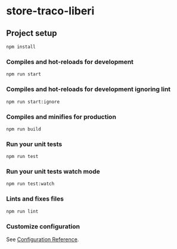 # store-traco-liberi

## Project setup
```
npm install
```

### Compiles and hot-reloads for development
```
npm run start
```

### Compiles and hot-reloads for development ignoring lint
```
npm run start:ignore
```

### Compiles and minifies for production
```
npm run build
```

### Run your unit tests
```
npm run test
```

### Run your unit tests watch mode
```
npm run test:watch
```

### Lints and fixes files
```
npm run lint
```

### Customize configuration
See [Configuration Reference](https://cli.vuejs.org/config/).
